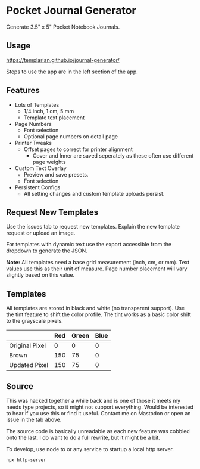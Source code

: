 # Pocket Journal Generator

Generate 3.5" x 5" Pocket Notebook Journals.

## Usage

https://templarian.github.io/journal-generator/

Steps to use the app are in the left section of the app.

## Features

- Lots of Templates
  - 1/4 inch, 1 cm, 5 mm
  - Template text placement
- Page Numbers
  - Font selection
  - Optional page numbers on detail page
- Printer Tweaks
  - Offset pages to correct for printer alignment
    - Cover and Inner are saved seperately as these often use different page weights
- Custom Text Overlay
  - Preview and save presets.
  - Font selection
- Persistent Configs
  - All setting changes and custom template uploads persist.

## Request New Templates

Use the issues tab to request new templates. Explain the new template request or upload an image.

For templates with dynamic text use the export accessible from the dropdown to generate the JSON.

**Note:** All templates need a base grid measurement (inch, cm, or mm). Text values use this as their unit of measure. Page number placement will vary slightly based on this value.

## Templates

All templates are stored in black and white (no transparent support). Use the tint feature to shift the color profile. The tint works as a basic color shift to the grayscale pixels.

|   | Red | Green | Blue |
|---|-----|-------|------|
| Original Pixel | 0 | 0 | 0 |
| Brown | 150 | 75 | 0 |
| Updated Pixel | 150 | 75 | 0 |

## Source

This was hacked together a while back and is one of those it meets my needs type projects, so it might not support everything. Would be interested to hear if you use this or find it useful. Contact me on Mastodon or open an issue in the tab above.

The source code is basically unreadable as each new feature was cobbled onto the last. I do want to do a full rewrite, but it might be a bit.

To develop, use node to or any service to startup a local http server.

```bash
npx http-server
```